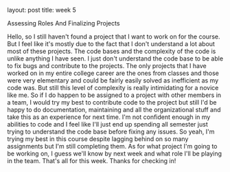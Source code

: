 
layout: post
title: week 5

Assessing Roles And Finalizing Projects

Hello,
so I still haven't found a project that I want to work on for the course. But I feel like it's mostly due to the fact that I don't understand a lot about most of these projects. The code bases and the complexity of the code is unlike anything I have seen. I just don't understand the code base to be able to fix bugs and contribute to the projects. The only projects that I have worked on in my entire college career are the ones from classes and those were very elementary and could be fairly easily solved as inefficient as my code was. But still this level of complexity is really intimidating for a novice like me. So if I do happen to be assigned to a project with other members in a team, I would try my best to contribute code to the project but still I'd be happy to do documentation, maintaining and all the organizational stuff and take this as an experience for next time. I'm not confident enough in my abilities to code and I feel like I'll just end up spending all semester just trying to understand the code base before fixing any issues. So yeah, I'm trying my best in this course despite lagging behind on so many assignments but I'm still completing them. As for what project I'm going to be working on, I guess we'll know by next week and what role I'll be playing in the team. That's all for this week. Thanks for checking in!